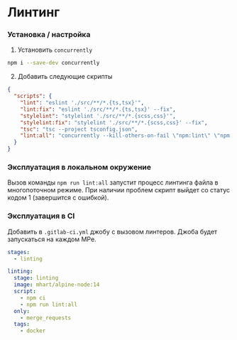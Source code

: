 # Линтинг

### Установка / настройка

1. Установить `concurrently`

```sh
npm i --save-dev concurrently
```

2. Добавить следующие скрипты

```json
{
  "scripts": {
    "lint": "eslint './src/**/*.{ts,tsx}'",
    "lint:fix": "eslint './src/**/*.{ts,tsx}' --fix",
    "stylelint": "stylelint './src/**/*.{scss,css}'",
    "stylelint:fix": "stylelint './src/**/*.{scss,css}' --fix",
    "tsc": "tsc --project tsconfig.json",
    "lint:all": "concurrently --kill-others-on-fail \"npm:lint\" \"npm:tsc\" \"npm:stylelint\""
  }
}
```

### Эксплуатация в локальном окружение

Вызов команды `npm run lint:all` запустит процесс линтинга файла в многопоточном режиме. При наличии проблем скрипт выйдет со статус кодом 1 (завершится с ошибкой).

### Эксплуатация в CI

Добавить в `.gitlab-ci.yml` джобу с вызовом линтеров. Джоба будет запускаться на каждом МРе.

```yaml
stages:
  - linting

linting:
  stage: linting
  image: mhart/alpine-node:14
  script:
    - npm ci
    - npm run lint:all
  only:
    - merge_requests
  tags:
    - docker
```
